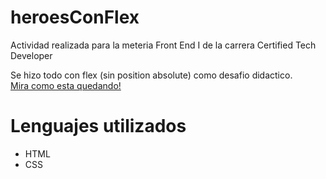 # heroesConFlex

Actividad realizada para la meteria Front End I de la carrera Certified Tech Developer

Se hizo todo con flex (sin position absolute) como desafio didactico.
<br>
<a href="https://viessel.github.io/heroesConFlex/" target="_blank">Mira como esta quedando!</a>

# Lenguajes utilizados 

- HTML
- CSS
